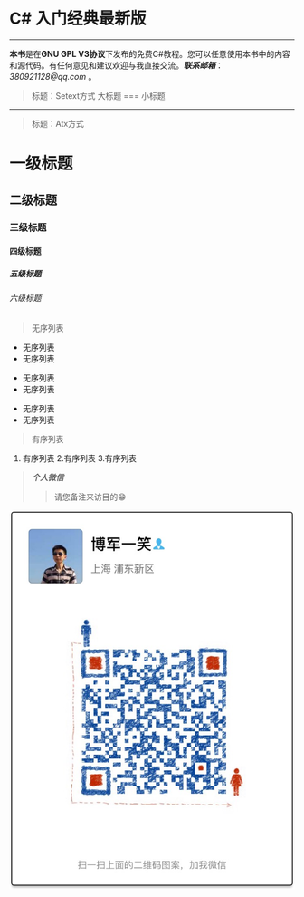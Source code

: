 # C# 入门经典最新版

___

**本书**是在**GNU GPL V3协议**下发布的免费C#教程。您可以任意使用本书中的内容和源代码。有任何意见和建议欢迎与我直接交流。___联系邮箱___：_380921128@qq.com_ 。

>标题：Setext方式
大标题
===
小标题
---

>标题：Atx方式
# 一级标题
## 二级标题
### 三级标题
#### 四级标题
##### 五级标题
###### 六级标题

>无序列表
+ 无序列表
+ 无序列表
- 无序列表
- 无序列表
* 无序列表
* 无序列表

>有序列表
1.  有序列表
2.有序列表
3.有序列表



> _**个人微信**_ 
>> 请您备注来访目的😁

![](/assets/IMG_1858.JPG)




